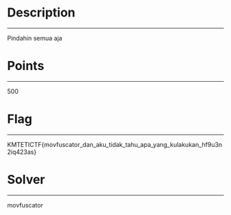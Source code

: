 # Description
-----------------
Pindahin semua aja

# Points
-----------------
500

# Flag
-----------------
KMTETICTF{movfuscator_dan_aku_tidak_tahu_apa_yang_kulakukan_hf9u3n2iq423as}

# Solver
-----------------
movfuscator